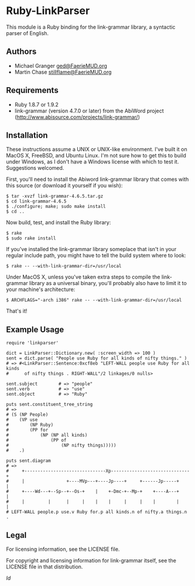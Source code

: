 # Ruby-LinkParser

This module is a Ruby binding for the link-grammar library, a syntactic parser
of English. 

## Authors

* Michael Granger <ged@FaerieMUD.org>
* Martin Chase <stillflame@FaerieMUD.org>


## Requirements

* Ruby 1.8.7 or 1.9.2
* link-grammar (version 4.7.0 or later) from the AbiWord project 
  (http://www.abisource.com/projects/link-grammar/) 


## Installation

These instructions assume a UNIX or UNIX-like environment. I've built it on
MacOS X, FreeBSD, and Ubuntu Linux. I'm not sure how to get this to build
under Windows, as I don't have a Windows license with which to test it.
Suggestions welcomed.

First, you'll need to install the Abiword link-grammar library that comes with
this source (or download it yourself if you wish):

    $ tar -xvzf link-grammar-4.6.5.tar.gz
    $ cd link-grammar-4.6.5
    $ ./configure; make; sudo make install
    $ cd ..

Now build, test, and install the Ruby library:

    $ rake
    $ sudo rake install

If you've installed the link-grammar library someplace that isn't in your
regular include path, you might have to tell the build system where to look:

    $ rake -- --with-link-grammar-dir=/usr/local

Under MacOS X, unless you've taken extra steps to compile the link-grammar
library as a universal binary, you'll probably also have to limit it to
your machine's architecture:

    $ ARCHFLAGS="-arch i386" rake -- --with-link-grammar-dir=/usr/local

That's it!


## Example Usage

    require 'linkparser'
    
    dict = LinkParser::Dictionary.new( :screen_width => 100 )
    sent = dict.parse( "People use Ruby for all kinds of nifty things." )
    # => #<LinkParser::Sentence:0xcf8eb "LEFT-WALL people use Ruby for all kinds
    #      of nifty things . RIGHT-WALL"/2 linkages/0 nulls>
    
    sent.subject        # => "people"
    sent.verb           # => "use"
    sent.object         # => "Ruby"
    
    puts sent.constituent_tree_string
    # =>
    # (S (NP People)
    #    (VP use
    #        (NP Ruby)
    #        (PP for
    #            (NP (NP all kinds)
    #                (PP of
    #                    (NP nifty things)))))
    #    .)
    
    puts sent.diagram
    # =>
    #     +-------------------------------Xp------------------------------+
    #     |                +----MVp---+----Jp----+     +------Jp-----+    |
    #     +----Wd---+--Sp--+--Os-+    |    +-Dmc-+--Mp-+    +----A---+    |
    #     |         |      |     |    |    |     |     |    |        |    |
    # LEFT-WALL people.p use.v Ruby for.p all kinds.n of nifty.a things.n . 


## Legal

For licensing information, see the LICENSE file.

For copyright and licensing information for link-grammar itself, see the
LICENSE file in that distribution.

 $Id$


